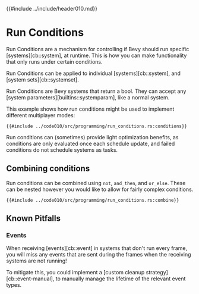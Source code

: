 {{#include ../include/header010.md}}

# Run Conditions

Run Conditions are a mechanism for controlling if Bevy should run specific
[systems][cb::system], at runtime. This is how you can make functionality
that only runs under certain conditions.

Run Conditions can be applied to individual [systems][cb::system], and [system
sets][cb::systemset].

Run Conditions are Bevy systems that return a bool. They can accept any [system
parameters][builtins::systemparam], like a normal system.

This example shows how run conditions might be used to implement different
multiplayer modes:

```rust,no_run,noplayground
{{#include ../code010/src/programming/run_conditions.rs:conditions}}
```

Run conditions can (sometimes) provide light optimization benefits, as
conditions are only evaluated once each schedule update, and failed conditions
do not schedule systems as tasks.

## Combining conditions

Run conditions can be combined using `not`, `and_then`, and `or_else`. These can
be nested however you would like to allow for fairly complex conditions.

```rust,no_run,noplayground
{{#include ../code010/src/programming/run_conditions.rs:combine}}
```

## Known Pitfalls

### Events

When receiving [events][cb::event] in systems that don't run every frame,
you will miss any events that are sent during the frames when the receiving
systems are not running!

To mitigate this, you could implement a [custom cleanup
strategy][cb::event-manual], to manually manage the lifetime of the relevant
event types.
